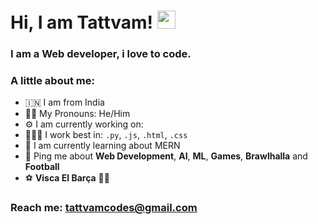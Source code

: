 # Hi, I am Tattvam! <img src="https://github.com/TheDudeThatCode/TheDudeThatCode/blob/master/Assets/Hi.gif" width="29px">
### I am a Web developer, i love to code. 

### A little about me:
- 🇮🇳  I am from India
- 👦🏻  My Pronouns: He/Him
- ⚙️  I am currently working on:
- 🧑🏻‍💻  I work best in: `.py`, `.js`, `.html`, `.css`
- 🌱  I am currently learning about MERN
- 💬  Ping me about **Web Development**, **AI**, **ML**, **Games**, **Brawlhalla** and **Football** 
- ⚽️  **Visca El Barça** 🔵🔴

### Reach me: tattvamcodes@gmail.com
